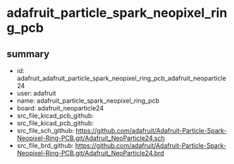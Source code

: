 # adafruit_particle_spark_neopixel_ring_pcb
 
## summary 
* id: adafruit_adafruit_particle_spark_neopixel_ring_pcb_adafruit_neoparticle24
* user: adafruit
* name: adafruit_particle_spark_neopixel_ring_pcb
* board: adafruit_neoparticle24
* src_file_kicad_pcb_github: 
* src_file_kicad_pcb_github: 
* src_file_sch_github: https://github.com/adafruit/Adafruit-Particle-Spark-Neopixel-Ring-PCB.git/Adafruit_NeoParticle24.sch
* src_file_brd_github: https://github.com/adafruit/Adafruit-Particle-Spark-Neopixel-Ring-PCB.git/Adafruit_NeoParticle24.brd



